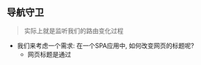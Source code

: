 ## 导航守卫

> 实际上就是监听我们的路由变化过程

- 我们来考虑一个需求: 在一个SPA应用中, 如何改变网页的标题呢?
  - 网页标题是通过<title>来显示的, 但是SPA只有一个固定的HTML, 切换不同的页面时, 标题并不会改变.
  - 但是我们可以通过JavaScript来修改<title>的内容.window.document.title = '新的标题'.
  - 那么在Vue项目中, 在哪里修改? 什么时候修改比较合适呢?
- 普通的修改方式:
  - 我们比较容易想到的修改标题的位置是每一个路由对应的组件.vue文件中.
  - 通过mounted声明周期函数, 执行对应的代码进行修改即可.
  - 但是当页面比较多时, 这种方式不容易维护(因为需要在多个页面执行类似的代码).
- 有没有更好的办法呢? 使用导航守卫即可.
- 什么是导航守卫?
  - vue-router提供的导航守卫主要用来监听监听路由的进入和离开的.
  - vue-router提供了beforeEach和afterEach的钩子函数, 它们会在路由即将改变前和改变后触发

### 导航守卫使用

- 我们可以利用`beforeEach`来完成标题的修改
- 首先, 我们可以在钩子当中定义一些标题, 可以利用**meta**来定义
- 其次, 利用导航守卫,修改我们的标题

- 导航钩子的三个参数解析:
  - to: 即将要进入的目标的路由对象.
  - from: 当前导航即将要离开的路由对象.
  - next: 调用该方法后, 才能进入下一个钩子
    - 不调用，程序卡住不动

![image-20241022195459688](images/image-20241022195459688.png)

main.js

```js
import Vue from 'vue'
import App from './App'
import router from './router'

Vue.config.productionTip = false

/* eslint-disable no-new */
new Vue({
  el: '#app',
  router,
  render: h => h(App)
})

//前置钩子(hook)
router.beforeEach(function (to,from,next){
  //从from到to的路由跳转
  document.title = to.meta.title
})
```

index.js

```js
import Vue from 'vue'
import Router from 'vue-router'
import Home from "../components/Home";
import About from "../components/About";
import User from "../components/User";
import News from "../components/homenews"
import Message from "../components/homemessage"
import Profile from "../components/profile"

Vue.use(Router)

const routes = [
  {
    path:"/",
    redirect:"/home"
  },

  // 非懒加载的路由
  {
    path:"/home",
    component:Home,
    meta:{
      title:"首页"
    },
    children:[
      {
        path:'',
        redirect:"news"
      },
      {
        path:"news",
        component:News
      },
      {
        path:"message",
        component:Message
      }
    ]
  }
  ,
  {
    path:"/about",
    component:About,
    meta:{
      title:"关于"
    }
  }
  ,
  {
    path:"/user/:userId",
    component:User,
    meta:{
      title:"用户"
    }
  },
  {
    path:"/profile/:id",
    component:Profile,
    meta:{
      title:"我的"
    }
  }
]


const router = new Router({
  routes,
  mode:"history",
  linkActiveClass:"active"
})

export default router
```

我们在使用to.mate.title的时候会出现一个问题

- 当我们切换首页的时候，要么无显示，要么显示undefined，其他三个显示的正常

  ![动画14](images/动画14.gif)

- 问题所在：

  - 我们使用的是嵌套路由，这样我们/home/news 而我们将meta属性放在了/home上，所以匹配不上，meta中没有数据，出现错误

  ![企业微信截图_20210908152757](images/企业微信截图_20210908152757.png)

- 解决方法：

  ```js
  router.beforeEach(function (to,from,next){
    //从from到to的路由跳转
    document.title = to.matched[0].meta.title
    console.log(to);
    next()
  })
  ```

- 效果展示

  ![动画15](images/动画15.gif)

### 导航守卫补充

- 补充一:如果是后置钩子, 也就是afterEach, 不需要主动调用next()函数

  ```js
  router.beforeEach(function (to,from,next){
    //从from到to的路由跳转
    document.title = to.matched[0].meta.title
    console.log(to);
    next()
  })
  
  router.afterEach((to,from)=>{
    console.log("------");
  })
  ```

  ![企业微信截图_20210908153609](images/企业微信截图_20210908153609.png)

- 补充二: 上面我们使用的导航守卫, 被称之为**全局守卫**

  - **路由独享的守卫**

    ![企业微信截图_20210908153824](images/企业微信截图_20210908153824.png)

  - **组件内的守卫**

    ![企业微信截图_20210908153841](images/企业微信截图_20210908153841.png)

- 更多内容, 可以查看官网进行学习:
  
  - https://router.vuejs.org/zh/guide/advanced/navigation-guards.html#%E8%B7%AF%E7%94%B1%E7%8B%AC%E4%BA%AB%E7%9A%84%E5%AE%88%E5%8D%AB